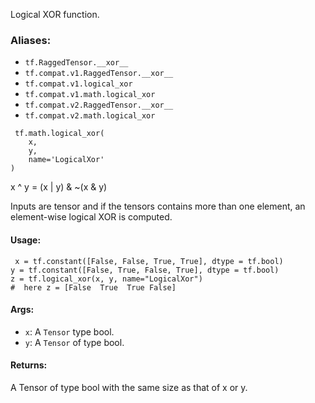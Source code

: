 
Logical XOR function.
### Aliases:
- `tf.RaggedTensor.__xor__`
- `tf.compat.v1.RaggedTensor.__xor__`
- `tf.compat.v1.logical_xor`
- `tf.compat.v1.math.logical_xor`
- `tf.compat.v2.RaggedTensor.__xor__`
- `tf.compat.v2.math.logical_xor`

```
 tf.math.logical_xor(
    x,
    y,
    name='LogicalXor'
)
```

x ^ y = (x | y) & ~(x & y)

Inputs are tensor and if the tensors contains more than one element, an element-wise logical XOR is computed.
#### Usage:

```
 x = tf.constant([False, False, True, True], dtype = tf.bool)
y = tf.constant([False, True, False, True], dtype = tf.bool)
z = tf.logical_xor(x, y, name="LogicalXor")
#  here z = [False  True  True False]
```
#### Args:
- `x`: A `Tensor` type bool.
- `y`: A `Tensor` of t`y`pe bool.
#### Returns:

A Tensor of type bool with the same size as that of x or y.
